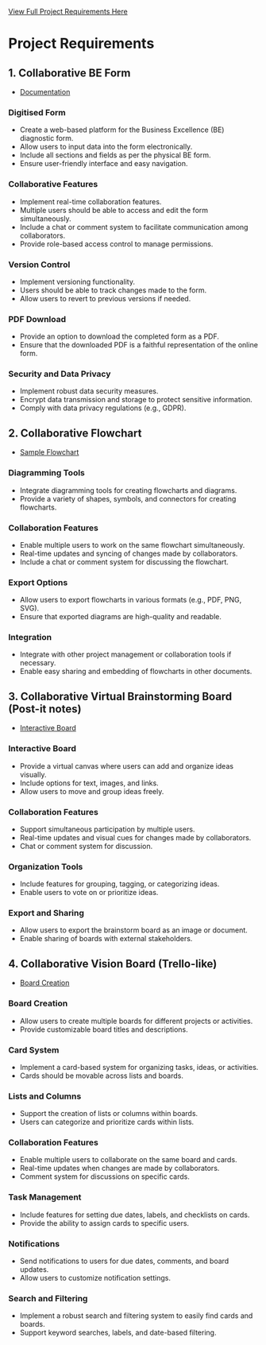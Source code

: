 [View Full Project Requirements Here](https://docs.google.com/document/d/1wSQQMF8SR2xensW0XbYvlvkEUqDIgUquJ-wEcwjDwQ8/edit?usp=sharing)

# Project Requirements

## 1. Collaborative BE Form

- [Documentation](https://jsonforms.io/docs/integrations/react#uischema)

### Digitised Form

- Create a web-based platform for the Business Excellence (BE) diagnostic form.
- Allow users to input data into the form electronically.
- Include all sections and fields as per the physical BE form.
- Ensure user-friendly interface and easy navigation.

### Collaborative Features

- Implement real-time collaboration features.
- Multiple users should be able to access and edit the form simultaneously.
- Include a chat or comment system to facilitate communication among collaborators.
- Provide role-based access control to manage permissions.

### Version Control

- Implement versioning functionality.
- Users should be able to track changes made to the form.
- Allow users to revert to previous versions if needed.

### PDF Download

- Provide an option to download the completed form as a PDF.
- Ensure that the downloaded PDF is a faithful representation of the online form.

### Security and Data Privacy

- Implement robust data security measures.
- Encrypt data transmission and storage to protect sensitive information.
- Comply with data privacy regulations (e.g., GDPR).

## 2. Collaborative Flowchart

- [Sample Flowchart](https://gojs.net/latest/samples/flowchart.html)

### Diagramming Tools

- Integrate diagramming tools for creating flowcharts and diagrams.
- Provide a variety of shapes, symbols, and connectors for creating flowcharts.

### Collaboration Features

- Enable multiple users to work on the same flowchart simultaneously.
- Real-time updates and syncing of changes made by collaborators.
- Include a chat or comment system for discussing the flowchart.

### Export Options

- Allow users to export flowcharts in various formats (e.g., PDF, PNG, SVG).
- Ensure that exported diagrams are high-quality and readable.

### Integration

- Integrate with other project management or collaboration tools if necessary.
- Enable easy sharing and embedding of flowcharts in other documents.

## 3. Collaborative Virtual Brainstorming Board (Post-it notes)

- [Interactive Board](https://gojs.net/latest/samples/regrouping.html)

### Interactive Board

- Provide a virtual canvas where users can add and organize ideas visually.
- Include options for text, images, and links.
- Allow users to move and group ideas freely.

### Collaboration Features

- Support simultaneous participation by multiple users.
- Real-time updates and visual cues for changes made by collaborators.
- Chat or comment system for discussion.

### Organization Tools

- Include features for grouping, tagging, or categorizing ideas.
- Enable users to vote on or prioritize ideas.

### Export and Sharing

- Allow users to export the brainstorm board as an image or document.
- Enable sharing of boards with external stakeholders.

## 4. Collaborative Vision Board (Trello-like)

- [Board Creation](https://gojs.net/latest/samples/kanban.html)

### Board Creation

- Allow users to create multiple boards for different projects or activities.
- Provide customizable board titles and descriptions.

### Card System

- Implement a card-based system for organizing tasks, ideas, or activities.
- Cards should be movable across lists and boards.

### Lists and Columns

- Support the creation of lists or columns within boards.
- Users can categorize and prioritize cards within lists.

### Collaboration Features

- Enable multiple users to collaborate on the same board and cards.
- Real-time updates when changes are made by collaborators.
- Comment system for discussions on specific cards.

### Task Management

- Include features for setting due dates, labels, and checklists on cards.
- Provide the ability to assign cards to specific users.

### Notifications

- Send notifications to users for due dates, comments, and board updates.
- Allow users to customize notification settings.

### Search and Filtering

- Implement a robust search and filtering system to easily find cards and boards.
- Support keyword searches, labels, and date-based filtering.

